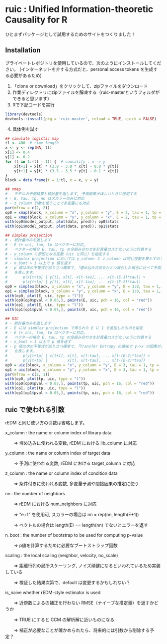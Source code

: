 # ruic : Unified Information-theoretic Causality for R

ひとまずパッケージとして試用するためのサイトをつくりました！

## Installation

プライベートレポジトリを使用しているので、次のようにインストールしてください。
(インターネットを介する方式だと、personal access tokens を生成する必要があるため)

1. 「clone or download」をクリックして、zipファイルをダウンロード
2. 作業ディレクトリにzipファイルを解凍する（ruic-masterというフォルダができると思います）
3. Rで下記コードを実行
``` r
library(devtools)
devtools::install(pkg = 'ruic-master', reload = TRUE, quick = FALSE)
``` 
4. 具体例を試す

``` r
## simulate logistic map
tl <- 400  # time length
x <- y <- rep(NA, tl)
x[1] <- 0.4
y[1] <- 0.2
for (t in 1:(tl - 1)) {  # causality : x -> y
    x[t+1] = x[t] * (3.8 - 3.8 * x[t] - 0.0 * y[t])
    y[t+1] = y[t] * (3.5 - 3.5 * y[t] - 0.1 * x[t])
}
block = data.frame(t = 1:tl, x = x, y = y)

## xmap
# - モデルの予測結果と統計量を返します, 予測結果がほしいときに使用する
# - E, tau, tp, nn はスカラーのみに対応
# - z_column 引数を使うことで多変量にも対応
par(mfrow = c(2, 2))
op0 = xmap(block, x_column = "x", y_column = "y", E = 2, tau = 1, tp = -1)
op1 = xmap(block, x_column = "y", y_column = "x", E = 2, tau = 1, tp = -1)
with(op0$model_output, plot(data, pred)); op0$stats
with(op1$model_output, plot(data, pred)); op1$stats

## simplex projection
# - 統計量のみを返します
# - E (+ nn), tau, tp はベクターに対応,
#   ベクターの場合 E, tau, tp の全組み合わせを計算量ロスがないように計算する
# - y_column に原因となる変数（uic と同じ）を指定する
# - simplex projection においては y_column と z_column は同じ役割を果たすので、z_column は省略
# - n_boot > 1 以上で p 値を返す
# - p 値は次の不等式が成り立つ確率で,「埋め込み次元をひとつ減らした場合に比べて予測力が改善した確率」
#   を表します。
#       p(x[t+tp] | y[t], x[t], x[t-tau], ... x[t-(E-1)*tau]) >
#       p(x[t+tp] | y[t], x[t], x[t-tau], ... x[t-(E-2)*tau])
op0 = simplex(block, x_column = "x", y_column = "y", E = 1:8, tau = 1, tp = -1, n_boot = 2000)
op1 = simplex(block, x_column = "y", y_column = "x", E = 1:8, tau = 1, tp = -1, n_boot = 2000)
with(op0, plot(E, uic, type = "l"))
with(op0[op0$pval < 0.05,], points(E, uic, pch = 16, col = "red"))
with(op1, plot(E, uic, type = "l"))
with(op1[op1$pval < 0.05,], points(E, uic, pch = 16, col = "red"))

## UIC
# - 統計量のみを返します
# - E には simplex projection で得られた E に 1 を追加したものを指定
# - E (+ nn), tau, tp はベクターに対応,
#   ベクターの場合 E, tau, tp の全組み合わせを計算量ロスがないように計算する
# - n_boot > 1 以上で p 値を返す
# - p 値は次の不等式が成り立つ確率で,「Transfer Entropy の意味で y->x の因果がある確率」
#   を表します。
#       p(y[t+tp] | x[t+1], x[t], x[t-tau], ... x[t-(E-2)*tau]) >
#       p(y[t+tp] |         x[t], x[t-tau], ... x[t-(E-2)*tau])
op0 = uic(block, x_column = "x", y_column = "y", E = 3, tau = 1, tp = -4:0, n_boot = 2000)
op1 = uic(block, x_column = "y", y_column = "x", E = 3, tau = 1, tp = -4:0, n_boot = 2000)
par(mfrow = c(2, 1))
with(op0, plot(tp, uic, type = "l"))
with(op0[op0$pval < 0.05,], points(tp, uic, pch = 16, col = "red"))
with(op1, plot(tp, uic, type = "l"))
with(op1[op1$pval < 0.05,], points(tp, uic, pch = 16, col = "red"))
``` 

## ruic で使われる引数

rEDM と同じ使い方の引数は省略します。

x_column : the name or column index of library data

　　⇒ 埋め込みに使われる変数, rEDM における lib_column に対応

y_column : the name or column index of target data

　　⇒ 予測に使われる変数, rEDM における target_column に対応

z_column : the name or column index of condition data

　　⇒ 条件付きに使われる変数, 多変量予測や間接因果の推定に使う

nn : the number of neighbors

　　⇒ rEDM における num_neighbors に対応

　　⇒ "e+1" を使用可, スカラーの場合は nn = rep(nn, length(E+1))

　　⇒ ベクトルの場合は length(E) == length(nn) でないとエラーを返す

n_boot :  the number of bootstrap to be used for computing p-value

　　⇒ p値を計算するために必要なブートストラップ回数

scaling : the local scaling (neighbor, velocity, no_scale)

　　⇒ 距離行列の局所スケーリング, ノイズ頑健になるといわれているため実装している

　　⇒ 検証した結果次第で、default は変更するかもしれない？

is_naive  whether rEDM-style estimator is used

　　⇒ 近傍数によるの補正を行わない RMSE（ナイーブな推定量）を返すかどうか

　　⇒ TRUE にすると CCM の解析解に近いものになる

　　⇒ 補正が必要なことが確かめられたら、将来的には引数から削除する予定？
